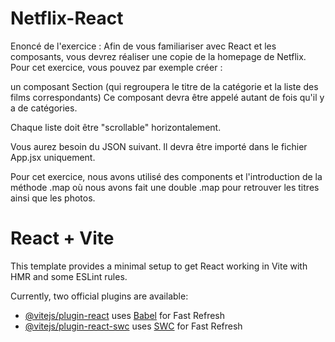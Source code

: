 # Netflix-React

Enoncé de l'exercice :
Afin de vous familiariser avec React et les composants, vous devrez réaliser une copie de la homepage de Netflix.
Pour cet exercice, vous pouvez par exemple créer :

un composant Section (qui regroupera le titre de la catégorie et la liste des films correspondants)
Ce composant devra être appelé autant de fois qu'il y a de catégories.

Chaque liste doit être "scrollable" horizontalement.

Vous aurez besoin du JSON suivant. Il devra être importé dans le fichier App.jsx uniquement.

Pour cet exercice, nous avons utilisé des components et l'introduction de la méthode .map où nous avons fait une double .map pour retrouver les titres ainsi que les photos.

# React + Vite

This template provides a minimal setup to get React working in Vite with HMR and some ESLint rules.

Currently, two official plugins are available:

- [@vitejs/plugin-react](https://github.com/vitejs/vite-plugin-react/blob/main/packages/plugin-react/README.md) uses [Babel](https://babeljs.io/) for Fast Refresh
- [@vitejs/plugin-react-swc](https://github.com/vitejs/vite-plugin-react-swc) uses [SWC](https://swc.rs/) for Fast Refresh
